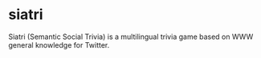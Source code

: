 siatri
======

Siatri (Semantic Social Trivia) is a multilingual trivia game based on WWW general knowledge for Twitter.
